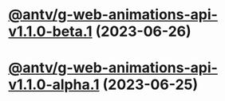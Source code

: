 # [@antv/g-web-animations-api-v1.1.0-beta.1](https://github.com/antvis/g/compare/@antv/g-web-animations-api@1.0.39...@antv/g-web-animations-api@1.1.0-beta.1) (2023-06-26)

# [@antv/g-web-animations-api-v1.1.0-alpha.1](https://github.com/antvis/g/compare/@antv/g-web-animations-api@1.0.39...@antv/g-web-animations-api@1.1.0-alpha.1) (2023-06-25)
